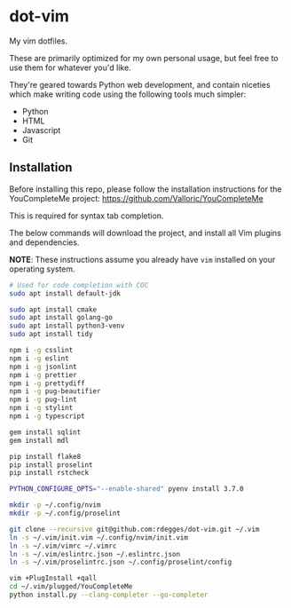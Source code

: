 # dot-vim

My vim dotfiles.

These are primarily optimized for my own personal usage, but feel free to use
them for whatever you'd like.

They're geared towards Python web development, and contain niceties which make
writing code using the following tools much simpler:

- Python
- HTML
- Javascript
- Git


## Installation

Before installing this repo, please follow the installation instructions for the
YouCompleteMe project: https://github.com/Valloric/YouCompleteMe

This is required for syntax tab completion.

The below commands will download the project, and install all Vim plugins and
dependencies.

**NOTE**: These instructions assume you already have `vim` installed on your operating
system.

```bash
# Used for code completion with COC
sudo apt install default-jdk

sudo apt install cmake
sudo apt install golang-go
sudo apt install python3-venv
sudo apt install tidy

npm i -g csslint
npm i -g eslint
npm i -g jsonlint
npm i -g prettier
npm i -g prettydiff
npm i -g pug-beautifier
npm i -g pug-lint
npm i -g stylint
npm i -g typescript

gem install sqlint
gem install mdl

pip install flake8
pip install proselint
pip install rstcheck

PYTHON_CONFIGURE_OPTS="--enable-shared" pyenv install 3.7.0

mkdir -p ~/.config/nvim
mkdir -p ~/.config/proselint

git clone --recursive git@github.com:rdegges/dot-vim.git ~/.vim
ln -s ~/.vim/init.vim ~/.config/nvim/init.vim
ln -s ~/.vim/vimrc ~/.vimrc
ln -s ~/.vim/eslintrc.json ~/.eslintrc.json
ln -s ~/.vim/proselintrc.json ~/.config/proselint/config

vim +PlugInstall +qall
cd ~/.vim/plugged/YouCompleteMe
python install.py --clang-completer --go-completer
```
